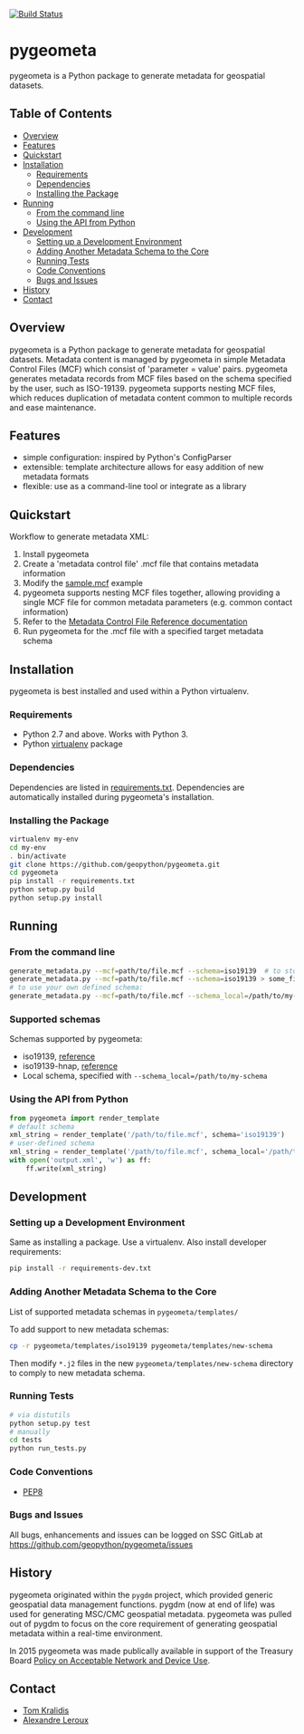 [![Build Status](https://travis-ci.org/geopython/pygeometa.png)](https://travis-ci.org/geopython/pygeometa)

# pygeometa

pygeometa is a Python package to generate metadata for geospatial datasets.

## Table of Contents
* [Overview](#overview)
* [Features](#features)
* [Quickstart](#quickstart)
* [Installation](#installation)
  * [Requirements](#requirements)
  * [Dependencies](#dependencies)
  * [Installing the Package](#installing-the-package)
* [Running](#running)
  * [From the command line](#from-the-command-line)
  * [Using the API from Python](#using-the-api-from-python)
* [Development](#development)
  * [Setting up a Development Environment](#setting-up-a-development-environment)
  * [Adding Another Metadata Schema to the Core](#adding-another-metadata-schema-to-the-core)
  * [Running Tests](#running-tests)
  * [Code Conventions](#code-conventions)
  * [Bugs and Issues](#bugs-and-issues)
* [History](#history)
* [Contact](#contact)


## Overview

pygeometa is a Python package to generate metadata for geospatial datasets. Metadata content is managed by pygeometa in simple Metadata Control Files (MCF) which consist of 'parameter = value' pairs. pygeometa generates metadata records from MCF files based on the schema specified by the user, such as ISO-19139. pygeometa supports nesting MCF files, which reduces duplication of metadata content common to multiple records and ease maintenance.

## Features

* simple configuration: inspired by Python's ConfigParser
* extensible: template architecture allows for easy addition of new metadata formats
* flexible: use as a command-line tool or integrate as a library

## Quickstart

Workflow to generate metadata XML:

1. Install pygeometa
2. Create a 'metadata control file' .mcf file that contains metadata information 
  1. Modify the [sample.mcf](https://github.com/geopython/pygeometa/blob/master/sample.mcf) example
  2. pygeometa supports nesting MCF files together, allowing providing a single MCF file for common metadata parameters (e.g. common contact information)
  3. Refer to the [Metadata Control File Reference documentation](https://github.com/geopython/pygeometa/blob/master/doc/MCF_Reference.md) 
3. Run pygeometa for the .mcf file with a specified target metadata schema



## Installation

pygeometa is best installed and used within a Python virtualenv.

### Requirements

* Python 2.7 and above.  Works with Python 3.
* Python [virtualenv](https://virtualenv.pypa.io/) package

### Dependencies

Dependencies are listed in [requirements.txt](requirements.txt). Dependencies are automatically installed during pygeometa's installation.

### Installing the Package

```bash
virtualenv my-env
cd my-env
. bin/activate
git clone https://github.com/geopython/pygeometa.git
cd pygeometa
pip install -r requirements.txt
python setup.py build
python setup.py install
```

## Running

### From the command line

```bash
generate_metadata.py --mcf=path/to/file.mcf --schema=iso19139  # to stdout
generate_metadata.py --mcf=path/to/file.mcf --schema=iso19139 > some_file.xml  # to file
# to use your own defined schema:
generate_metadata.py --mcf=path/to/file.mcf --schema_local=/path/to/my-schema > some_file.xml  # to file
```

### Supported schemas
Schemas supported by pygeometa:
* iso19139, [reference](http://www.iso.org/iso/catalogue_detail.htm?csnumber=32557)
* iso19139-hnap, [reference](http://www.gcpedia.gc.ca/wiki/Federal_Geospatial_Platform/Policies_and_Standards/Catalogue/Release/Appendix_B_Guidelines_and_Best_Practices/Guide_to_Harmonized_ISO_19115:2003_NAP)
* Local schema, specified with ```--schema_local=/path/to/my-schema```

### Using the API from Python

```python
from pygeometa import render_template
# default schema
xml_string = render_template('/path/to/file.mcf', schema='iso19139')
# user-defined schema
xml_string = render_template('/path/to/file.mcf', schema_local='/path/to/new-schema')
with open('output.xml', 'w') as ff:
    ff.write(xml_string)
```

## Development

### Setting up a Development Environment

Same as installing a package.  Use a virtualenv.  Also install developer requirements:

```bash
pip install -r requirements-dev.txt
```

### Adding Another Metadata Schema to the Core

List of supported metadata schemas in `pygeometa/templates/`

To add support to new metadata schemas:
```bash
cp -r pygeometa/templates/iso19139 pygeometa/templates/new-schema
```
Then modify `*.j2` files in the new `pygeometa/templates/new-schema` directory to comply to new metadata schema.

### Running Tests

```bash
# via distutils
python setup.py test
# manually
cd tests
python run_tests.py
```

### Code Conventions

* [PEP8](https://www.python.org/dev/peps/pep-0008)

### Bugs and Issues

All bugs, enhancements and issues can be logged on SSC GitLab at
https://github.com/geopython/pygeometa/issues

## History

pygeometa originated within the `pygdm` project, which provided generic geospatial data management functions.  pygdm (now at end of life) was used for generating MSC/CMC geospatial metadata.  pygeometa was pulled out of pygdm to focus on the core requirement of generating geospatial metadata within a real-time environment.

In 2015 pygeometa was made publically available in support of the Treasury Board [Policy on Acceptable Network and Device Use](http://www.tbs-sct.gc.ca/pol/doc-eng.aspx?id=27122).

## Contact

* [Tom Kralidis](http://sage-geds.tpsgc-pwgsc.gc.ca/en/GEDS?pgid=015&dn=cn%3DKralidis\\%2C+Tom%2Cou%3DDAT-GES%2Cou%3DMON-STR%2Cou%3DMON-DIR%2Cou%3DMSCB-DGSMC%2COU%3DDMO-CSM%2COU%3DEC-EC%2CO%3Dgc%2CC%3Dca)
* [Alexandre Leroux](http://sage-geds.tpsgc-pwgsc.gc.ca/en/GEDS?pgid=015&dn=cn%3DLeroux\\%2C+Alexandre%2Cou%3DDPS-DPS%2Cou%3DCAN-OPE%2Cou%3DCAN-CEN%2Cou%3DMSCB-DGSMC%2COU%3DDMO-CSM%2COU%3DEC-EC%2CO%3Dgc%2CC%3Dca)
